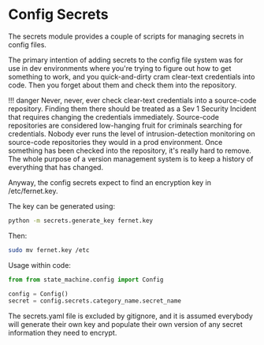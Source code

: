 # Config Secrets

The secrets module provides a couple of scripts for managing secrets in config files.

The primary intention of adding secrets to the config file system was for use in dev environments
where you're trying to figure out how to get something to work, and you quick-and-dirty cram
clear-text credentials into code.  Then you forget about them and check them into the repository.

!!! danger
    Never, never, ever check clear-text credentials into a source-code repository.  Finding them there should
    be treated as a Sev 1 Security Incident that requires changing the credentials immediately.  Source-code
    repositories are considered low-hanging fruit for criminals searching for credentials.  Nobody ever
    runs the level of intrusion-detection monitoring on source-code repositories they would in a prod
    environment.  Once something has been checked into the repository, it's really hard to remove.  The whole
    purpose of a version management system is to keep a history of everything that has changed.

Anyway, the config secrets expect to find an encryption key in /etc/fernet.key.

The key can be generated using:

``` bash
python -m secrets.generate_key fernet.key
```

Then:

``` bash
sudo mv fernet.key /etc
```

Usage within code:

``` python
from from state_machine.config import Config

config = Config()
secret = config.secrets.category_name.secret_name
```

The secrets.yaml file is excluded by gitignore, and it is assumed everybody will generate their own
key and populate their own version of any secret information they need to encrypt.